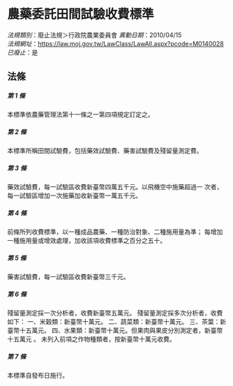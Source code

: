 # 農藥委託田間試驗收費標準

*法規類別*：廢止法規＞行政院農業委員會
*異動日期*：2010/04/15  
*法規網址*：https://law.moj.gov.tw/LawClass/LawAll.aspx?pcode=M0140028
*已廢止*：是


## 法條
##### 第 1 條
本標準依農藥管理法第十一條之一第四項規定訂定之。

##### 第 2 條
本標準所稱田間試驗費，包括藥效試驗費、藥害試驗費及殘留量測定費。

##### 第 3 條
藥效試驗費，每一試驗區收費新臺幣四萬五千元。以飛機空中施藥超過一
次者，每一試驗區增加一次施藥加收新臺幣一萬五千元。

##### 第 4 條
前條所列收費標準，以一種成品農藥、一種防治對象、二種施用量為準；
每增加一種施用量或增效處理，加收該項收費標準之百分之五十。

##### 第 5 條
藥害試驗費，每一試驗區收費新臺幣三千元。

##### 第 6 條
殘留量測定採一次分析者，收費新臺幣五萬元。
殘留量測定採多次分析者，收費如下：
一、米穀類：新臺幣十萬元。
二、蔬菜類：新臺幣十萬元。
三、茶葉：新臺幣十五萬元。
四、水果類：新臺幣十萬元。但果肉與果皮分別測定者，新臺幣十五萬元
    。
未列入前項之作物種類者，按新臺幣十萬元收費。

##### 第 7 條
本標準自發布日施行。


